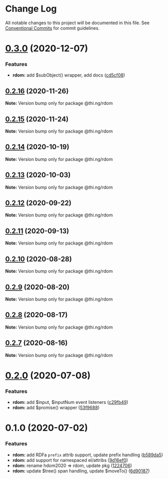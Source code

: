 # Change Log

All notable changes to this project will be documented in this file.
See [Conventional Commits](https://conventionalcommits.org) for commit guidelines.

# [0.3.0](https://github.com/thi-ng/umbrella/compare/@thi.ng/rdom@0.2.16...@thi.ng/rdom@0.3.0) (2020-12-07)


### Features

* **rdom:** add $subObject() wrapper, add docs ([cd5cf08](https://github.com/thi-ng/umbrella/commit/cd5cf08d6ae0ffb5ff8a89a19918a563fb889cbd))





## [0.2.16](https://github.com/thi-ng/umbrella/compare/@thi.ng/rdom@0.2.15...@thi.ng/rdom@0.2.16) (2020-11-26)

**Note:** Version bump only for package @thi.ng/rdom





## [0.2.15](https://github.com/thi-ng/umbrella/compare/@thi.ng/rdom@0.2.14...@thi.ng/rdom@0.2.15) (2020-11-24)

**Note:** Version bump only for package @thi.ng/rdom





## [0.2.14](https://github.com/thi-ng/umbrella/compare/@thi.ng/rdom@0.2.13...@thi.ng/rdom@0.2.14) (2020-10-19)

**Note:** Version bump only for package @thi.ng/rdom





## [0.2.13](https://github.com/thi-ng/umbrella/compare/@thi.ng/rdom@0.2.12...@thi.ng/rdom@0.2.13) (2020-10-03)

**Note:** Version bump only for package @thi.ng/rdom





## [0.2.12](https://github.com/thi-ng/umbrella/compare/@thi.ng/rdom@0.2.11...@thi.ng/rdom@0.2.12) (2020-09-22)

**Note:** Version bump only for package @thi.ng/rdom





## [0.2.11](https://github.com/thi-ng/umbrella/compare/@thi.ng/rdom@0.2.10...@thi.ng/rdom@0.2.11) (2020-09-13)

**Note:** Version bump only for package @thi.ng/rdom





## [0.2.10](https://github.com/thi-ng/umbrella/compare/@thi.ng/rdom@0.2.9...@thi.ng/rdom@0.2.10) (2020-08-28)

**Note:** Version bump only for package @thi.ng/rdom





## [0.2.9](https://github.com/thi-ng/umbrella/compare/@thi.ng/rdom@0.2.8...@thi.ng/rdom@0.2.9) (2020-08-20)

**Note:** Version bump only for package @thi.ng/rdom





## [0.2.8](https://github.com/thi-ng/umbrella/compare/@thi.ng/rdom@0.2.7...@thi.ng/rdom@0.2.8) (2020-08-17)

**Note:** Version bump only for package @thi.ng/rdom





## [0.2.7](https://github.com/thi-ng/umbrella/compare/@thi.ng/rdom@0.2.6...@thi.ng/rdom@0.2.7) (2020-08-16)

**Note:** Version bump only for package @thi.ng/rdom





# [0.2.0](https://github.com/thi-ng/umbrella/compare/@thi.ng/rdom@0.1.2...@thi.ng/rdom@0.2.0) (2020-07-08)


### Features

* **rdom:** add $input, $inputNum event listeners ([c29fb49](https://github.com/thi-ng/umbrella/commit/c29fb49824429ba1175deca30fbfe693d6fd689d))
* **rdom:** add $promise() wrapper ([53f9688](https://github.com/thi-ng/umbrella/commit/53f96881094603b885a409b8965b491468a3c247))





# 0.1.0 (2020-07-02)


### Features

* **rdom:** add RDFa `prefix` attrib support, update prefix handling ([b589da5](https://github.com/thi-ng/umbrella/commit/b589da51385957a5defffb66307bd3d750814e4c))
* **rdom:** add support for namespaced el/attribs ([9d16ef0](https://github.com/thi-ng/umbrella/commit/9d16ef0a2f6d6a062bf164ca38813290d7660149))
* **rdom:** rename hdom2020 => rdom, update pkg ([1224706](https://github.com/thi-ng/umbrella/commit/1224706fa2fbca82afb73afeda3c3075c9b35f91))
* **rdom:** update $tree() span handling, update $moveTo() ([6d90187](https://github.com/thi-ng/umbrella/commit/6d9018763af7f0f2096cdc1d79889791193a01e0))
